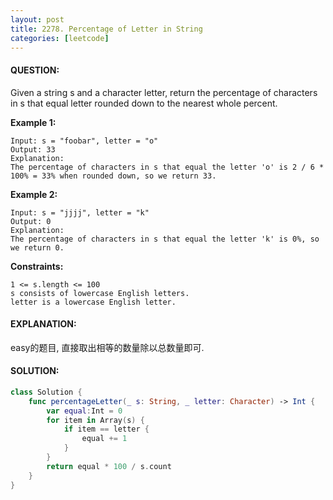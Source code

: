 ```yaml
---
layout: post
title: 2278. Percentage of Letter in String
categories: [leetcode]
---
```

#### QUESTION:
Given a string s and a character letter, return the percentage of characters in s that equal letter rounded down to the nearest whole percent.

 

__Example 1:__
```
Input: s = "foobar", letter = "o"
Output: 33
Explanation:
The percentage of characters in s that equal the letter 'o' is 2 / 6 * 100% = 33% when rounded down, so we return 33.
```
__Example 2:__
```
Input: s = "jjjj", letter = "k"
Output: 0
Explanation:
The percentage of characters in s that equal the letter 'k' is 0%, so we return 0.
```
 

__Constraints:__
```
1 <= s.length <= 100
s consists of lowercase English letters.
letter is a lowercase English letter.
```
#### EXPLANATION:

easy的题目, 直接取出相等的数量除以总数量即可.

#### SOLUTION:
```swift
class Solution {
    func percentageLetter(_ s: String, _ letter: Character) -> Int {
        var equal:Int = 0
        for item in Array(s) {
            if item == letter {
                equal += 1
            }
        }
        return equal * 100 / s.count
    }
}
```
